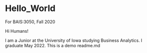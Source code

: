 # Hello_World
For BAIS:3050, Fall 2020

Hi Humans!

I am a Junior at the University of Iowa studying Business Analytics. I graduate May 2022.
This is a demo readme.md
